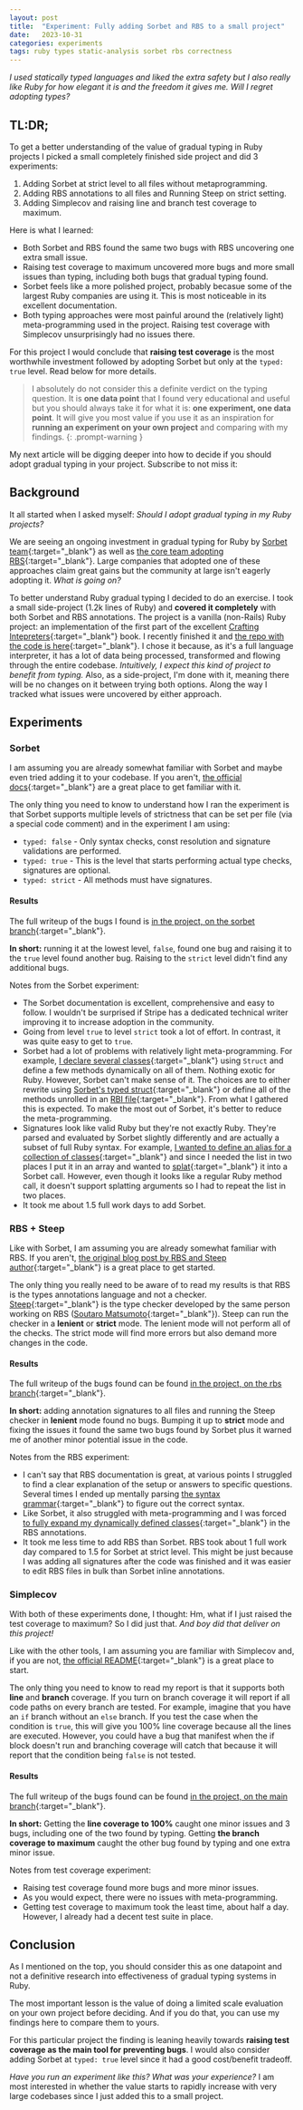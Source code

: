 ```yaml
---
layout: post
title:  "Experiment: Fully adding Sorbet and RBS to a small project"
date:   2023-10-31
categories: experiments
tags: ruby types static-analysis sorbet rbs correctness
---
```


_I used statically typed languages and liked the extra safety but I also really like Ruby for how elegant it is and the freedom it gives me. Will I regret adopting types?_

## TL:DR;

To get a better understanding of the value of gradual typing in Ruby projects I picked a small completely finished side project and did 3 experiments:
1. Adding Sorbet at strict level to all files without metaprogramming.
2. Adding RBS annotations to all files and Running Steep on strict setting.
3. Adding Simplecov and raising line and branch test coverage to maximum.

Here is what I learned:
- Both Sorbet and RBS found the same two bugs with RBS uncovering one extra small issue.
- Raising test coverage to maximum uncovered more bugs and more small issues than typing, including both bugs that gradual typing found.
- Sorbet feels like a more polished project, probably becasue some of the largest Ruby companies are using it. This is most noticeable in its excellent documentation.
- Both typing approaches were most painful around the (relatively light) meta-programming used in the project. Raising test coverage with Simplecov unsurprisingly had no issues there.

For this project I would conclude that **raising test coverage** is the most worthwhile investment followed by adopting Sorbet but only at the `typed: true` level. Read below for more details.

> I absolutely do not consider this a definite verdict on the typing question. It is **one data point** that I found very educational and useful but you should always take it for what it is: **one experiment, one data point**. It will give you most value if you use it as an inspiration for **running an experiment on your own project** and comparing with my findings.
{: .prompt-warning }

My next article will be digging deeper into how to decide if you should adopt gradual typing in your project. Subscribe to not miss it:
<script async data-uid="e83d1aa837" src="https://thoughtful-producer-2834.ck.page/e83d1aa837/index.js"></script>

## Background

It all started when I asked myself: _Should I adopt gradual typing in my Ruby projects?_

We are seeing an ongoing investment in gradual typing for Ruby by [Sorbet team](https://sorbet.org/){:target="_blank"} as well as [the core team adopting RBS](https://github.com/ruby/rbs){:target="_blank"}. Large companies that adopted one of these approaches claim great gains but the community at large isn't eagerly adopting it. _What is going on?_

To better understand Ruby gradual typing I decided to do an exercise. I took a small side-project (1.2k lines of Ruby) and **covered it completely** with both Sorbet and RBS annotations. The project is a vanilla (non-Rails) Ruby project: an implementation of the first part of the excellent [Crafting Intepreters](https://craftinginterpreters.com/a-tree-walk-interpreter.html){:target="_blank"} book. I recently finished it and [the repo with the code is here](https://github.com/radanskoric/ruby_lox){:target="_blank"}. I chose it because, as it's a full language interpreter, it has a lot of data being processed, transformed and flowing through the entire codebase. *Intuitively, I expect this kind of project to benefit from typing.* Also, as a side-project, I'm done with it, meaning there will be no changes on it between trying both options. Along the way I tracked what issues were uncovered by either approach.

## Experiments

### Sorbet
I am assuming you are already somewhat familiar with Sorbet and maybe even tried adding it to your codebase. If you aren't, [the official docs](https://sorbet.org/docs/overview){:target="_blank"} are a great place to get familiar with it.

The only thing you need to know to understand how I ran the experiment is that Sorbet supports multiple levels of strictness that can be set per file (via a special code comment) and in the experiment I am using:
- `typed: false` - Only syntax checks, const resolution and signature validations are performed.
- `typed: true` - This is the level that starts performing actual type checks, signatures are optional.
- `typed: strict` - All methods must have signatures.

#### Results
The full writeup of the bugs I found is [in the project, on the sorbet branch](https://github.com/radanskoric/ruby_lox/blob/sorbet/BUGS_FOUND.md){:target="_blank"}.

**In short:** running it at the lowest level, `false`, found one bug and raising it to the `true` level found another bug. Raising to the `strict` level didn't find any additional bugs.

Notes from the Sorbet experiment:
- The Sorbet documentation is excellent, comprehensive and easy to follow. I wouldn't be surprised if Stripe has a dedicated technical writer improving it to increase adoption in the community.
- Going from level `true` to level `strict` took a lot of effort. In contrast, it was quite easy to get to `true`.
- Sorbet had a lot of problems with relatively light meta-programming. For example, [I declare several classes](https://github.com/radanskoric/ruby_lox/blob/sorbet/lib/ruby_lox/expressions.rb){:target="_blank"} using `Struct` and define a few methods dynamically on all of them. Nothing exotic for Ruby. However, Sorbet can't make sense of it. The choices are to either rewrite using [Sorbet's typed struct](https://sorbet.org/docs/tstruct){:target="_blank"} or define all of the methods unrolled in an [RBI file](https://sorbet.org/docs/rbi){:target="_blank"}. From what I gathered this is expected. To make the most out of Sorbet, it's better to reduce the meta-programming.
- Signatures look like valid Ruby but they're not exactly Ruby. They're parsed and evaluated by Sorbet slightly differently and are actually a subset of full Ruby syntax. For example, [I wanted to define an alias for a collection of classes](https://github.com/radanskoric/ruby_lox/blob/sorbet/lib/ruby_lox/expressions.rb#L23-L28){:target="_blank"} and since I needed the list in two places I put it in an array and wanted to [splat](https://thoughtbot.com/blog/ruby-splat-operator){:target="_blank"} it into a Sorbet call. However, even though it looks like a regular Ruby method call, it doesn't support splatting arguments so I had to repeat the list in two places.
- It took me about 1.5 full work days to add Sorbet.

### RBS + Steep
Like with Sorbet, I am assuming you are already somewhat familiar with RBS. If you aren't, [the original blog post by RBS and Steep author](https://developer.squareup.com/blog/the-state-of-ruby-3-typing/){:target="_blank"} is a great place to get started.

The only thing you really need to be aware of to read my results is that RBS is the types annotations language and not a checker. [Steep](https://github.com/soutaro/steep){:target="_blank"} is the type checker developed by the same person working on RBS ([Soutaro Matsumoto](https://github.com/soutaro){:target="_blank"}). Steep can run the checker in a **lenient** or **strict** mode. The lenient mode will not perform all of the checks. The strict mode will find more errors but also demand more changes in the code.

#### Results
The full writeup of the bugs found can be found [in the project, on the rbs branch](https://github.com/radanskoric/ruby_lox/blob/rbs/BUGS_FOUND.md){:target="_blank"}.

**In short:** adding annotation signatures to all files and running the Steep checker in **lenient** mode found no bugs. Bumping it up to **strict** mode and fixing the issues it found the same two bugs found by Sorbet plus it warned me of another minor potential issue in the code.

Notes from the RBS experiment:
- I can't say that RBS documentation is great, at various points I struggled to find a clear explanation of the setup or answers to specific questions. Several times I ended up mentally parsing [the syntax grammar](https://github.com/ruby/rbs/blob/master/docs/syntax.md){:target="_blank"} to figure out the correct syntax.
- Like Sorbet, it also struggled with meta-programming and I was forced [to fully expand my dynamically defined classes](https://github.com/radanskoric/ruby_lox/blob/rbs/sig/ruby_lox/expressions.rbs){:target="_blank"} in the RBS annotations.
- It took me less time to add RBS than Sorbet. RBS took about 1 full work day compared to 1.5 for Sorbet at strict level. This might be just because I was adding all signatures after the code was finished and it was easier to edit RBS files in bulk than Sorbet inline annotations.

### Simplecov

With both of these experiments done, I thought: Hm, what if I just raised the test coverage to maximum? So I did just that. *And boy did that deliver on this project!*

Like with the other tools, I am assuming you are familiar with Simplecov and, if you are not, [the official README](https://github.com/simplecov-ruby/simplecov){:target="_blank"} is a great place to start.

The only thing you need to know to read my report is that it supports both **line** and **branch** coverage. If you turn on branch coverage it will report if all code paths on every branch are tested. For example, imagine that you have an `if` branch without an `else` branch. If you test the case when the condition is `true`, this will give you 100% line coverage because all the lines are executed. However, you could have a bug that manifest when the if block doesn't run and branching coverage will catch that because it will report that the condition being `false` is not tested.

#### Results
The full writeup of the bugs found can be found [in the project, on the main branch](https://github.com/radanskoric/ruby_lox/blob/main/BUGS_FOUND.md){:target="_blank"}.

**In short:** Getting the **line coverage to 100%** caught one minor issues and 3 bugs, including one of the two found by typing. Getting **the branch coverage to maximum** caught the other bug found by typing and one extra minor issue.

Notes from test coverage experiment:
- Raising test coverage found more bugs and more minor issues.
- As you would expect, there were no issues with meta-programming.
- Getting test coverage to maximum took the least time, about half a day. However, I already had a decent test suite in place.

## Conclusion
As I mentioned on the top, you should consider this as one datapoint and not a definitive research into effectiveness of gradual typing systems in Ruby.

The most important lesson is the value of doing a limited scale evaluation on your own project before deciding. And if you do that, you can use my findings here to compare them to yours.

For this particular project the finding is leaning heavily towards **raising test coverage as the main tool for preventing bugs**. I would also consider adding Sorbet at `typed: true` level since it had a good cost/benefit tradeoff.

_Have you run an experiment like this? What was your experience?_ I am most interested in whether the value starts to rapidly increase with very large codebases since I just added this to a small project.
